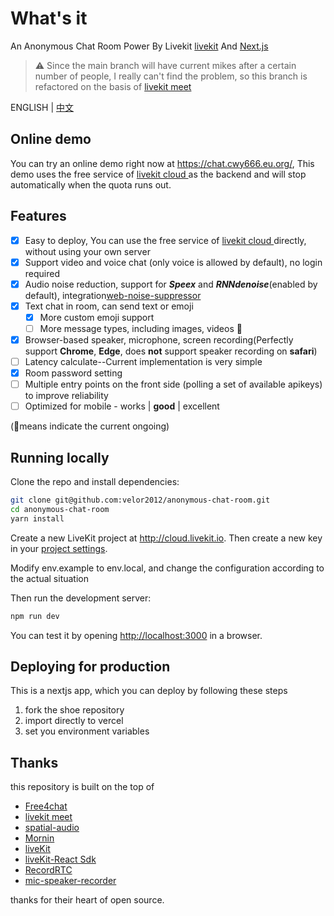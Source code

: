 # What's it
An Anonymous Chat Room Power By Livekit [livekit](https://livekit.io/) And [Next.js](https://nextjs.org/)

> ⚠️ Since the main branch will have current mikes after a certain number of people, I really can't find the problem, so this branch is refactored on the basis of [livekit meet](https://github.com/livekit/meet)

ENGLISH | [中文](./README-cn.md)

## Online demo

You can try an online demo right now at <https://chat.cwy666.eu.org/>, This demo uses the free service of [livekit cloud ](https://cloud.livekit.io) as the backend and will stop automatically when the quota runs out.

## Features
- [x] Easy to deploy, You can use the free service of  [livekit cloud ](https://cloud.livekit.io) directly, without using your own server
- [x] Support video and voice chat (only voice is allowed by default), no login required
- [x] Audio noise reduction, support for ***Speex*** and ***RNNdenoise***(enabled by default), integration[web-noise-suppressor](https://github.com/sapphi-red/web-noise-suppressor)
- [x] Text chat in room, can send text or emoji
  - [x] More custom emoji support
  - [ ] More message types, including images, videos 🚩
- [x] Browser-based speaker, microphone, screen recording(Perfectly support **Chrome**, **Edge**, does **not** support speaker recording on **safari**)
- [ ] Latency calculate--Current implementation is very simple
- [x] Room password setting 
- [ ] Multiple entry points on the front side (polling a set of available apikeys) to improve reliability
- [ ] Optimized for mobile - works | **good** | excellent 

(🚩means  indicate  the current ongoing)

## Running locally

Clone the repo and install dependencies:

```bash
git clone git@github.com:velor2012/anonymous-chat-room.git
cd anonymous-chat-room
yarn install
```

Create a new LiveKit project at <http://cloud.livekit.io>. Then create a new key in your [project settings](https://cloud.livekit.io/projects/p_/settings/keys).

Modify env.example to env.local, and change the configuration according to the actual situation

Then run the development server:

```bash
npm run dev
```

You can test it by opening <http://localhost:3000> in a browser.

## Deploying for production

This is a nextjs app, which you can deploy by following these steps
1. fork the shoe repository
2. import directly to vercel
3. set you environment variables

## Thanks

this repository is built on the top of
 - [Free4chat](https://github.com/madawei2699/free4chat)
 - [livekit meet](https://github.com/livekit/meet)
 - [spatial-audio](https://github.com/livekit-examples/)
 - [Mornin](https://mornin.fm/) 
 - [liveKit](https://livekit.io) 
 - [liveKit-React Sdk](https://github.com/livekit/components-js)
 - [RecordRTC](https://github.com/muaz-khan/RecordRTC)
 - [mic-speaker-recorder](https://github.com/asrul10/mic-speaker-recorder)

thanks for their heart of open source.